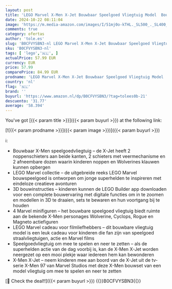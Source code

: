 ```yaml
---
layout: post
title: 'LEGO Marvel X-Men X-Jet Bouwbaar Speelgoed Vliegtuig Model  Bouwset met Minifiguren van Superhelden  Cadeau voor Kinderen  Jongens en Meisjes vanaf 8 Jaar 76281'
date: 2024-10-22 08:11:04
image: 'https://m.media-amazon.com/images/I/51mj0o-kTHL._SL500_._SL400_.jpg'
comments: true
category: ofertas
author: 'tole.es'
slug: 'B0CFVYSBN3-nl LEGO Marvel X-Men X-Jet Bouwbaar Speelgoed Vliegtuig Model...'
sku: 'B0CFVYSBN3-nl'
tags: [ 'lego','🇳🇱', ]
actualPrice: 57.99 EUR
currency: EUR
price: 57.99
comparePrice: 84.99 EUR
prodname: 'LEGO Marvel X-Men X-Jet Bouwbaar Speelgoed Vliegtuig Model  Bouwset met Minifiguren van Superhelden  Cadeau voor Kinderen  Jongens en Meisjes vanaf 8 Jaar 76281'
country: 'nl'
flag: '🇳🇱'
brand: ''
buyurl: 'https://www.amazon.nl/dp/B0CFVYSBN3/?tag=tolees0b-21'
descuento: '31.77'
average: '58.394'
---
```


You've got [{{< param title >}}]({{< param buyurl >}}) at the following link:

[![{{< param prodname >}}]({{< param image >}})]({{< param buyurl >}})

ℹ️:

- Bouwbaar X-Men speelgoedvliegtuig – de X-Jet heeft 2 noppenschieters aan beide kanten, 2 schieters met veermechanisme en 2 afneembare dozen waarin kinderen noppen en Wolverines klauwen kunnen opbergen
- LEGO Marvel collectie – de uitgebreide reeks LEGO Marvel bouwspeelgoed is ontworpen om jonge superhelden te inspireren met eindeloze creatieve avonturen
- 3D bouwinstructies – kinderen kunnen de LEGO Builder app downloaden voor een complete bouwervaring met digitale functies om in te zoomen en modellen in 3D te draaien, sets te bewaren en hun voortgang bij te houden
- 4 Marvel minifiguren – het bouwbare speelgoed vliegtuig biedt ruimte aan de bekende X-Men personages Wolverine, Cyclops, Rogue en Magneto actiefiguren
- LEGO Marvel cadeau voor filmliefhebbers – dit bouwbare vliegtuig model is een leuk cadeau voor kinderen die fan zijn van speelgoed straalvliegtuigen, actie en Marvel films
- Speelgoedvliegtuig om mee te spelen en neer te zetten – als de superhelden actie van de dag voorbij is, kan de X-Men X-Jet worden neergezet op een mooi plekje waar iedereen hem kan bewonderen
- X-Men X-Jet – neem kinderen mee aan boord van de X-Jet uit de tv-serie X-Men 97 van Marvel Studios met deze X-Men bouwset van een model vliegtuig om mee te spelen en neer te zetten

[🛒 Check the deal!!]({{< param buyurl >}})
{{<world>}}B0CFVYSBN3{{</world>}}
